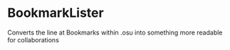 # BookmarkLister
 Converts the line at Bookmarks within .osu into something more readable for collaborations
